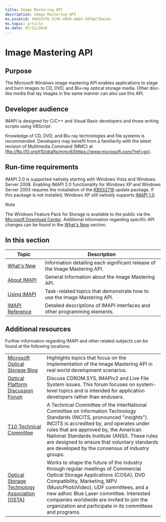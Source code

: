 ```yaml
---
title: Image Mastering API
description: Image Mastering API
ms.assetid: 4902d3fb-3195-4909-ab64-28f8a77ba14c
ms.topic: article
ms.date: 05/31/2018
---
```


# Image Mastering API

## Purpose

The Microsoft Windows image mastering API enables applications to stage and burn images to CD, DVD, and Blu-ray optical storage media. Other disc-like media that lay images in the same manner can also use this API.

## Developer audience

IMAPI is designed for C/C++ and Visual Basic developers and those writing scripts using VBScript.

Knowledge of CD, DVD, and Blu-ray technologies and file systems is recommended. Developers may benefit from a familiarity with the latest revision of Multimedia Command (MMC) at [ftp://ftp.t10.org/t10/drafts/mmc6](https://www.microsoft.com/?ref=go).

## Run-time requirements

IMAPI 2.0 is supported natively starting with Windows Vista and Windows Server 2008. Enabling IMAPI 2.0 functionality for Windows XP and Windows Server 2003 requires the installation of the [KB932716](https://support.microsoft.com/kb/932716) update package. If this package is not installed, Windows XP still natively supports [IMAPI 1.0](imapiv1.md).

> [!Note]  
> The Windows Feature Pack for Storage is available to the public via the [Microsoft Download Center](https://www.microsoft.com/downloads/details.aspx?FamilyID=63ab51ea-99c9-45c0-980a-c556746fcf05). Additional information regarding specific API changes can be found in the [What's New](what-s-new.md) section.

 

## In this section



| Topic                                             | Description                                                                           |
|---------------------------------------------------|---------------------------------------------------------------------------------------|
| [What's New](what-s-new.md)<br/>           | Information detailing each significant release of the Image Mastering API.<br/> |
| [About IMAPI](about-imapi.md)<br/>         | General information about the Image Mastering API.<br/>                         |
| [Using IMAPI](using-imapi.md)<br/>         | Task-related topics that demonstrate how to use the Image Mastering API.<br/>   |
| [IMAPI Reference](imapi-reference.md)<br/> | Detailed descriptions of IMAPI interfaces and other programming elements.<br/>  |



 

## Additional resources

Further information regarding IMAPI and other related subjects can be found at the following locations:



|                                                                                                  |                                                                                                                                                                                                                                                                                                                                                                    |
|--------------------------------------------------------------------------------------------------|--------------------------------------------------------------------------------------------------------------------------------------------------------------------------------------------------------------------------------------------------------------------------------------------------------------------------------------------------------------------|
| [Microsoft Optical Storage Blog](/archive/blogs/opticalstorage/)                | Highlights topics that focus on the implementation of the Image Mastering API in real world development scenarios.                                                                                                                                                                                                                                                 |
| [Optical Platform Discussion Forum](https://social.msdn.microsoft.com/forums/windowsopticalplatform/threads/)              | Discuss CDROM.SYS, IMAPIv2 and Live File System issues. This forum focuses on system-level topics and is intended for application developers rather than endusers.                                                                                                                                                                                                 |
| [T10 Technical Committee](https://www.t10.org/)                       | A Technical Committee of the InterNational Committee on Information Technology Standards (INCITS, pronounced "insights"). INCITS is accredited by, and operates under rules that are approved by, the American National Standards Institute (ANSI). These rules are designed to ensure that voluntary standards are developed by the consensus of industry groups. |
| [Optical Storage Technology Association (OSTA)](http://www.osta.org/) | Works to shape the future of the industry through regular meetings of Commercial Optical Storage Applications (COSA), DVD Compatibility, Marketing, MPV (MusicPhotoVideo), UDF committees, and a new adhoc Blue Laser committee. Interested companies worldwide are invited to join the organization and participate in its committees and programs.               |



 

 

